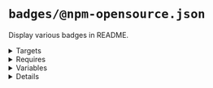 # `badges/@npm-opensource.json`

Display various badges in README.

<!---0--><details>
<!---0--><summary>Targets</summary>

```
project
└─ README.md
```

<!---0--></details>

<!---0--><details>
<!---0--><summary>Requires</summary>

- `js-gardener`
- `semantic-release`
- `npm-published`
- `david-dm`
- `dependabot`
- `coveralls`
- `circleci`

<!---0--></details>

<!---0--><details>
<!---0--><summary>Variables</summary>

- `repoName`
- `repoKey`

<!---0--></details>

<!---0--><details>
<!---0--><summary>Details</summary>

## badges/js-gardener

_Updating `README.md` using `merge-below-title`._

- Display [js-gardener](https://github.com/blackflux/js-gardener) badge in README.

<!---1--><details>
<!---1--><summary>Targets</summary>

```
project
└─ README.md
```

<!---1--></details>

<!---1--><details>
<!---1--><summary>Requires</summary>

- `js-gardener`

<!---1--></details>

## badges/semantic-release

_Updating `README.md` using `merge-below-title`._

- Display [semantic-release](https://github.com/semantic-release/semantic-release) badge in README.

<!---1--><details>
<!---1--><summary>Targets</summary>

```
project
└─ README.md
```

<!---1--></details>

<!---1--><details>
<!---1--><summary>Requires</summary>

- `semantic-release`

<!---1--></details>

## badges/npm-downloads

_Updating `README.md` using `merge-below-title`._

- Display [npm downloads](https://www.npmjs.com/) badge in README.

<!---1--><details>
<!---1--><summary>Targets</summary>

```
project
└─ README.md
```

<!---1--></details>

<!---1--><details>
<!---1--><summary>Requires</summary>

- `npm-published`

<!---1--></details>

<!---1--><details>
<!---1--><summary>Variables</summary>

- `repoName`

<!---1--></details>

## badges/npm-status

_Updating `README.md` using `merge-below-title`._

- Display [npm status](https://www.npmjs.com/) badge in README.

<!---1--><details>
<!---1--><summary>Targets</summary>

```
project
└─ README.md
```

<!---1--></details>

<!---1--><details>
<!---1--><summary>Requires</summary>

- `npm-published`

<!---1--></details>

<!---1--><details>
<!---1--><summary>Variables</summary>

- `repoName`

<!---1--></details>

## badges/david-dm

_Updating `README.md` using `merge-below-title`._

- Display [david-dm.com](https://david-dm.org/) badge in README.

<!---1--><details>
<!---1--><summary>Targets</summary>

```
project
└─ README.md
```

<!---1--></details>

<!---1--><details>
<!---1--><summary>Requires</summary>

- `david-dm`

<!---1--></details>

<!---1--><details>
<!---1--><summary>Variables</summary>

- `repoKey`

<!---1--></details>

## badges/dependabot

_Updating `README.md` using `merge-below-title`._

- Display [dependabot](https://dependabot.com/) badge in README.

<!---1--><details>
<!---1--><summary>Targets</summary>

```
project
└─ README.md
```

<!---1--></details>

<!---1--><details>
<!---1--><summary>Requires</summary>

- `dependabot`

<!---1--></details>

<!---1--><details>
<!---1--><summary>Variables</summary>

- `repoKey`

<!---1--></details>

## badges/coveralls

_Updating `README.md` using `merge-below-title`._

- Display [coveralls](https://coveralls.io/) badge in README.

<!---1--><details>
<!---1--><summary>Targets</summary>

```
project
└─ README.md
```

<!---1--></details>

<!---1--><details>
<!---1--><summary>Requires</summary>

- `coveralls`

<!---1--></details>

<!---1--><details>
<!---1--><summary>Variables</summary>

- `repoKey`

<!---1--></details>

## badges/circleci

_Updating `README.md` using `merge-below-title`._

- Display [circleci](https://circleci.com/) badge in README.

<!---1--><details>
<!---1--><summary>Targets</summary>

```
project
└─ README.md
```

<!---1--></details>

<!---1--><details>
<!---1--><summary>Requires</summary>

- `circleci`

<!---1--></details>

<!---1--><details>
<!---1--><summary>Variables</summary>

- `repoKey`

<!---1--></details>

</details>

